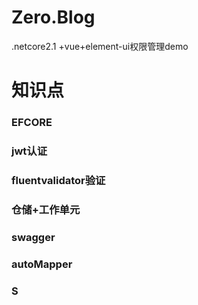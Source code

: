 # Zero.Blog
.netcore2.1 +vue+element-ui权限管理demo

# 知识点
 ### EFCORE
 ### jwt认证
 ### fluentvalidator验证
 ### 仓储+工作单元
  ### swagger
  ### autoMapper
  ### S
